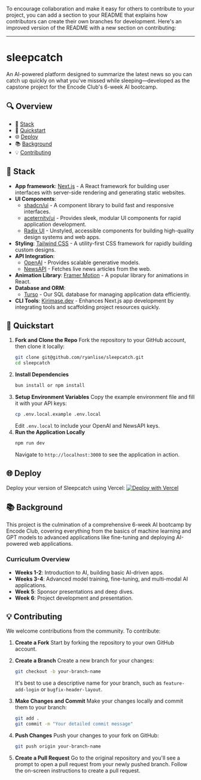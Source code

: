 To encourage collaboration and make it easy for others to contribute to your project, you can add a section to your README that explains how contributors can create their own branches for development. Here's an improved version of the README with a new section on contributing:

---

# sleepcatch

An AI-powered platform designed to summarize the latest news so you can catch up quickly on what you've missed while sleeping—developed as the capstone project for the Encode Club's 6-week AI bootcamp.

## 🔍 Overview

- 🧱 [Stack](#-stack)
- 🚀 [Quickstart](#-quickstart)
- 🌐 [Deploy](#-deploy)
- 📚 [Background](#-background)
- 💡 [Contributing](#-contributing)

## 🧱 Stack

- **App framework**: [Next.js](https://nextjs.org/) - A React framework for building user interfaces with server-side rendering and generating static websites.
- **UI Components**:
  - [shadcn/ui](https://ui.shadcn.com/) - A component library to build fast and responsive interfaces.
  - [aceternity/ui](https://ui.aceternity.com/) - Provides sleek, modular UI components for rapid application development.
  - [Radix UI](https://www.radix-ui.com/) - Unstyled, accessible components for building high-quality design systems and web apps.
- **Styling**: [Tailwind CSS](https://tailwindcss.com/) - A utility-first CSS framework for rapidly building custom designs.
- **API Integration**:
  - [OpenAI](https://openai.com/) - Provides scalable generative models.
  - [NewsAPI](https://newsapi.org/) - Fetches live news articles from the web.
- **Animation Library**: [Framer Motion](https://www.framer.com/motion/) - A popular library for animations in React.
- **Database and ORM**:
  - [Turso](#) - Our SQL database for managing application data efficiently.
- **CLI Tools**: [Kirimase.dev](https://kirimase.dev/) - Enhances Next.js app development by integrating tools and scaffolding project resources quickly.

## 🚀 Quickstart

1. **Fork and Clone the Repo**
   Fork the repository to your GitHub account, then clone it locally:
   ```bash
   git clone git@github.com/ryanlise/sleepcatch.git
   cd sleepcatch
   ```
2. **Install Dependencies**
   ```bash
   bun install or npm install
   ```
3. **Setup Environment Variables**
   Copy the example environment file and fill it with your API keys:
   ```bash
   cp .env.local.example .env.local
   ```
   Edit `.env.local` to include your OpenAI and NewsAPI keys.
4. **Run the Application Locally**
   ```bash
   npm run dev
   ```
   Navigate to `http://localhost:3000` to see the application in action.

## 🌐 Deploy

Deploy your version of Sleepcatch using Vercel:
[![Deploy with Vercel](https://vercel.com/button)](https://vercel.com/new/clone?repository-url=https://github.com/ryanlisse/sleepcatch&env=OPENAI_API_KEY,NEWSAPI_API_KEY)

## 📚 Background

This project is the culmination of a comprehensive 6-week AI bootcamp by Encode Club, covering everything from the basics of machine learning and GPT models to advanced applications like fine-tuning and deploying AI-powered web applications.

### Curriculum Overview

- **Weeks 1-2**: Introduction to AI, building basic AI-driven apps.
- **Weeks 3-4**: Advanced model training, fine-tuning, and multi-modal AI applications.
- **Week 5**: Sponsor presentations and deep dives.
- **Week 6**: Project development and presentation.

## 💡 Contributing

We welcome contributions from the community. To contribute:

1. **Create a Fork**
   Start by forking the repository to your own GitHub account.

2. **Create a Branch**
   Create a new branch for your changes:
   ```bash
   git checkout -b your-branch-name
   ```
   It's best to use a descriptive name for your branch, such as `feature-add-login` or `bugfix-header-layout`.

3. **Make Changes and Commit**
   Make your changes locally and commit them to your branch:
   ```bash
   git add .
   git commit -m "Your detailed commit message"
   ```

4. **Push Changes**
   Push your changes to your fork on GitHub:
   ```bash
   git push origin your-branch-name
   ```

5. **Create a Pull Request**
   Go to the original repository and you'll see a prompt to open a pull request from your newly pushed branch. Follow the on-screen instructions to create a pull request.
